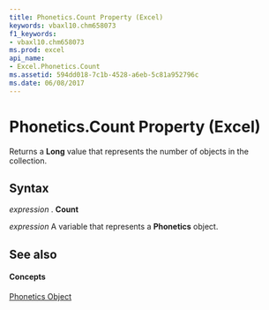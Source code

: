 ```yaml
---
title: Phonetics.Count Property (Excel)
keywords: vbaxl10.chm658073
f1_keywords:
- vbaxl10.chm658073
ms.prod: excel
api_name:
- Excel.Phonetics.Count
ms.assetid: 594dd018-7c1b-4528-a6eb-5c81a952796c
ms.date: 06/08/2017
---
```



# Phonetics.Count Property (Excel)

Returns a  **Long** value that represents the number of objects in the collection.


## Syntax

 _expression_ . **Count**

 _expression_ A variable that represents a **Phonetics** object.


## See also


#### Concepts


[Phonetics Object](phonetics-object-excel.md)

